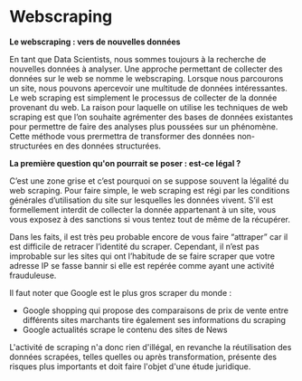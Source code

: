# Webscraping

**Le webscraping : vers de nouvelles données**



En tant que Data Scientists, nous sommes toujours à la recherche de nouvelles données à analyser. Une approche permettant de collecter des données sur le web se nomme le webscraping. Lorsque nous parcourons un site, nous pouvons apercevoir une multitude de données intéressantes. Le web scraping est simplement le processus de collecter de la donnée provenant du web. La raison pour laquelle on utilise les techniques de web scraping est que l’on souhaite agrémenter des bases de données existantes pour permettre de faire des analyses plus poussées sur un phénomène.  Cette méthode vous prermettra de transformer des données non-structurées en des données structurées.



**La première question qu'on pourrait se poser : est-ce légal ?**

C’est une zone grise et c’est pourquoi on se suppose souvent la légalité du web scraping. Pour faire simple, le web scraping est régi par les conditions générales d’utilisation du site sur lesquelles les données vivent. S’il est formellement interdit de collecter la donnée appartenant à un site, vous vous exposez à des sanctions si vous tentez tout de même de la récupérer. 

Dans les faits, il est très peu probable encore de vous faire “attraper” car il est difficile de retracer l’identité du scraper. Cependant, il n’est pas improbable sur les sites qui ont l’habitude de se faire scraper que votre adresse IP se fasse bannir si elle est repérée comme ayant une activité frauduleuse. 

Il faut noter que Google est le plus gros scraper du monde :

- Google shopping qui propose des comparaisons de prix de vente entre différents sites marchants tire également ses informations du scraping
- Google actualités scrape le contenu des sites de News

L'activité de scraping n'a donc rien d'illégal, en revanche la réutilisation des données scrapées, telles quelles ou après transformation, présente des risques plus importants et doit faire l'objet d'une étude juridique.
